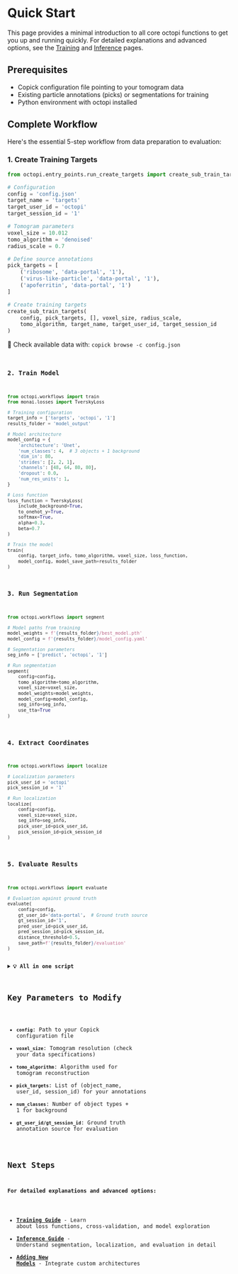 # Quick Start

This page provides a minimal introduction to all core octopi functions to get you up and running quickly. For detailed explanations and advanced options, see the [Training](training.md) and [Inference](inference.md) pages.

## Prerequisites

- Copick configuration file pointing to your tomogram data
- Existing particle annotations (picks) or segmentations for training
- Python environment with octopi installed

## Complete Workflow

Here's the essential 5-step workflow from data preparation to evaluation:

### 1. Create Training Targets

```python
from octopi.entry_points.run_create_targets import create_sub_train_targets

# Configuration
config = 'config.json'
target_name = 'targets'
target_user_id = 'octopi'
target_session_id = '1'

# Tomogram parameters
voxel_size = 10.012
tomo_algorithm = 'denoised'
radius_scale = 0.7

# Define source annotations
pick_targets = [
    ('ribosome', 'data-portal', '1'),
    ('virus-like-particle', 'data-portal', '1'),
    ('apoferritin', 'data-portal', '1')
]

# Create training targets
create_sub_train_targets(
    config, pick_targets, [], voxel_size, radius_scale,
    tomo_algorithm, target_name, target_user_id, target_session_id
)
```
🔬 Check available data with: <code>copick browse -c config.json

### 2. Train Model

```python
from octopi.workflows import train
from monai.losses import TverskyLoss

# Training configuration
target_info = ['targets', 'octopi', '1']
results_folder = 'model_output'

# Model architecture
model_config = {
    'architecture': 'Unet',
    'num_classes': 4,  # 3 objects + 1 background
    'dim_in': 80,
    'strides': [2, 2, 1],
    'channels': [48, 64, 80, 80],
    'dropout': 0.0,
    'num_res_units': 1,
}

# Loss function
loss_function = TverskyLoss(
    include_background=True, 
    to_onehot_y=True, 
    softmax=True,
    alpha=0.3, 
    beta=0.7
)

# Train the model
train(
    config, target_info, tomo_algorithm, voxel_size, loss_function,
    model_config, model_save_path=results_folder
)
```

### 3. Run Segmentation

```python
from octopi.workflows import segment

# Model paths from training
model_weights = f'{results_folder}/best_model.pth'
model_config = f'{results_folder}/model_config.yaml'

# Segmentation parameters
seg_info = ['predict', 'octopi', '1']

# Run segmentation
segment(
    config=config,
    tomo_algorithm=tomo_algorithm,
    voxel_size=voxel_size,
    model_weights=model_weights,
    model_config=model_config,
    seg_info=seg_info,
    use_tta=True
)
```

### 4. Extract Coordinates

```python
from octopi.workflows import localize

# Localization parameters
pick_user_id = 'octopi'
pick_session_id = '1'

# Run localization
localize(
    config=config,
    voxel_size=voxel_size,
    seg_info=seg_info,
    pick_user_id=pick_user_id,
    pick_session_id=pick_session_id
)
```

### 5. Evaluate Results

```python
from octopi.workflows import evaluate

# Evaluation against ground truth
evaluate(
    config=config,
    gt_user_id='data-portal',  # Ground truth source
    gt_session_id='1',
    pred_user_id=pick_user_id,
    pred_session_id=pick_session_id,
    distance_threshold=0.5,
    save_path=f'{results_folder}/evaluation'
)
```

<details markdown="1">
<summary><strong>💡 All in one script</strong></summary>

Copy and paste this complete script, then modify the configuration variables at the top:

```python
from octopi.entry_points.run_create_targets import create_sub_train_targets
from octopi.workflows import train, segment, localize, evaluate
from monai.losses import TverskyLoss

# =============================================================================
# CONFIGURATION - Modify these variables for your dataset
# =============================================================================

config = 'config.json'                    # Path to your Copick config
voxel_size = 10.012                       # Voxel size in Angstroms
tomo_algorithm = 'denoised'               # Tomogram algorithm identifier
results_folder = 'model_output'          # Where to save results

# Define your objects and annotation sources
pick_targets = [
    ('ribosome', 'data-portal', '1'),
    ('virus-like-particle', 'data-portal', '1'),
    ('apoferritin', 'data-portal', '1')
]

# Ground truth for evaluation
gt_user_id = 'data-portal'
gt_session_id = '1'

# =============================================================================
# WORKFLOW - No need to modify below this line
# =============================================================================

print("Step 1: Creating training targets...")
create_sub_train_targets(
    config, pick_targets, [], voxel_size, 0.7,
    tomo_algorithm, 'targets', 'octopi', '1'
)

print("Step 2: Training model...")
model_config = {
    'architecture': 'Unet',
    'num_classes': len(pick_targets) + 1,  # objects + background
    'dim_in': 80,
    'strides': [2, 2, 1],
    'channels': [48, 64, 80, 80],
    'dropout': 0.0,
    'num_res_units': 1,
}

loss_function = TverskyLoss(
    include_background=True, to_onehot_y=True, softmax=True,
    alpha=0.3, beta=0.7
)

train(
    config, ['targets', 'octopi', '1'], tomo_algorithm, voxel_size,
    loss_function, model_config, model_save_path=results_folder
)

print("Step 3: Running segmentation...")
segment(
    config=config,
    tomo_algorithm=tomo_algorithm,
    voxel_size=voxel_size,
    model_weights=f'{results_folder}/best_model.pth',
    model_config=f'{results_folder}/model_config.yaml',
    seg_info=['predict', 'octopi', '1'],
    use_tta=True
)

print("Step 4: Extracting coordinates...")
localize(
    config=config,
    voxel_size=voxel_size,
    seg_info=['predict', 'octopi', '1'],
    pick_user_id='octopi',
    pick_session_id='1'
)

print("Step 5: Evaluating results...")
evaluate(
    config=config,
    gt_user_id=gt_user_id,
    gt_session_id=gt_session_id,
    pred_user_id='octopi',
    pred_session_id='1',
    distance_threshold=0.5,
    save_path=f'{results_folder}/evaluation'
)

print(f"Complete! Results saved to: {results_folder}")
```
</details>

## Key Parameters to Modify

- **`config`**: Path to your Copick configuration file
- **`voxel_size`**: Tomogram resolution (check your data specifications)
- **`tomo_algorithm`**: Algorithm used for tomogram reconstruction
- **`pick_targets`**: List of (object_name, user_id, session_id) for your annotations
- **`num_classes`**: Number of object types + 1 for background
- **`gt_user_id/gt_session_id`**: Ground truth annotation source for evaluation


## Next Steps

**For detailed explanations and advanced options:**

- **[Training Guide](training.md)** - Learn about loss functions, cross-validation, and model exploration
- **[Inference Guide](inference.md)** - Understand segmentation, localization, and evaluation in detail
- **[Adding New Models](adding-new-models.md)** - Integrate custom architectures